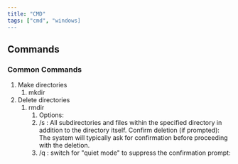```yaml
---
title: "CMD"
tags: ["cmd", "windows]
---
```


## Commands

### Common Commands

1. Make directories
   1. mkdir
2. Delete directories
   1. rmdir
      1. Options:
      2. /s : All subdirectories and files within the specified directory in addition to the directory itself. Confirm deletion (if prompted): The system will typically ask for confirmation before proceeding with the deletion.
      3. /q : switch for "quiet mode" to suppress the confirmation prompt:
